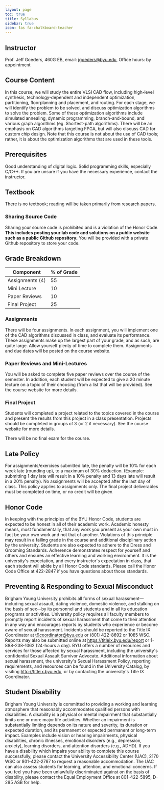 ```yaml
---
layout: page
toc: true
title: Syllabus
sidebar: true
icon: fas fa-chalkboard-teacher
---
```



## Instructor 
Prof. Jeff Goeders, 460G EB, email: jgoeders@byu.edu, Office hours: by appointment

## Course Content
In this course, we will study the entire VLSI CAD flow, including high-level synthesis, technology-dependent and independent optimization, partitioning, floorplanning and placement, and routing. For each stage, we will identify the problem to be solved, and discuss optimization algorithms to solve the problem. Some of these optimization algorithms include simulated annealing, dynamic programming, branch-and-bound, and various graph algorithms (eg. Shortest-path algorithms). There will be an emphasis on CAD algorithms targeting FPGA, but will also discuss CAD for custom chip design. Note that this course is not about the use of CAD tools; rather, it is about the optimization algorithms that are used in these tools.

## Prerequisites
Good understanding of digital logic.  Solid programming skills, especially C/C++.  If you are unsure if you have the necessary experience, contact the instructor.

## Textbook
There is no textbook; reading will be taken primarily from research papers.

### Sharing Source Code 
Sharing your source code  is prohibited and is a violation of the Honor Code.  **This includes posting your lab code and solutions on a public website such as a public Github repository.**  You will be provided with a private Github repository to store your code.


## Grade Breakdown

| Component                 | % of Grade    |
|---------------------------|---------------|
| Assignments (4)           | 55            |
| Mini Lecture              | 10            |
| Paper Reviews             | 10            |
| Final Project             | 25            |

### Assignments
 There will be four assignments. In each assignment, you will implement one of the CAD algorithms discussed in class, and evaluate its performance.  These 
assignments make up the largest part of your grade, and as such, are quite large.  Allow yourself plenty of time to complete them.  Assignments and due dates will be posted on the course website.

### Paper Reviews and Mini-Lectures
You will be asked to complete five paper reviews over the course of the semester.  In addition, each student will be expected to give a 20 minute lecture on a topic of their choosing (from a list that will be provided).  See the course website for more details.

### Final Project
Students will completed a project related to the topics covered in the course and present the results from this project in a class presentation. Projects should be completed in groups of 3 (or 2 if necessary).  See the course website for more details.

There will be no final exam for the course.

## Late Policy
For assignments/exercises submitted late, the penalty will be 10% for each week late (rounding up), to a maximum of 30% deduction.  (Example: submitting 1 day late will result in a 10% penalty and 13 days late will result in a 20% penalty).  No assignments will be accepted after the last day of class.  This policy applies to assignments only.  The final project deliverables must be completed on time, or no credit will be given.

## Honor Code
In keeping with the principles of the BYU Honor Code, students are expected to be honest in all of their academic work. Academic honesty means, most fundamentally, that any work you present as your own must in fact be your own work and not that of another. Violations of this principle may result in a failing grade in the course and additional disciplinary action by the university. Students are also expected to adhere to the Dress and Grooming Standards. Adherence demonstrates respect for yourself and others and ensures an effective learning and working environment. It is the university's expectation, and every instructor's expectation in class, that each student will abide by all Honor Code standards. Please call the Honor Code Office at 422-2847 if you have questions about those standards.

## Preventing & Responding to Sexual Misconduct
Brigham Young University prohibits all forms of sexual harassment—including sexual assault, dating violence, domestic violence, and stalking on the basis of sex—by its personnel and students and in all its education programs or activities. University policy requires all faculty members to promptly report incidents of sexual harassment that come to their attention in any way and encourages reports by students who experience or become aware of sexual harassment. Incidents should be reported to the Title IX Coordinator at t9coordinator@byu.edu or (801) 422-8692 or 1085 WSC. Reports may also be submitted online at https://titleix.byu.edu/report or 1-888-238-1062 (24-hours a day). BYU offers a number of resources and services for those affected by sexual harassment, including the university's confidential Sexual Assault Survivor Advocate. Additional information about sexual harassment, the university's Sexual Harassment Policy, reporting requirements, and resources can be found in the University Catalog, by visiting http://titleix.byu.edu, or by contacting the university's Title IX Coordinator.
 
## Student Disability
Brigham Young University is committed to providing a working and learning atmosphere that reasonably accommodates qualified persons with disabilities. A disability is a physical or mental impairment that substantially limits one or more major life activities. Whether an impairment is substantially limiting depends on its nature and severity, its duration or expected duration, and its permanent or expected permanent or long-term impact. Examples include vision or hearing impairments, physical disabilities, chronic illnesses, emotional disorders (e.g., depression, anxiety), learning disorders, and attention disorders (e.g., ADHD). If you have a disability which impairs your ability to complete this course successfully, please contact the University Accessibility Center (UAC), 2170 WSC or 801-422-2767 to request a reasonable accommodation. The UAC can also assess students for learning, attention, and emotional concerns. If you feel you have been unlawfully discriminated against on the basis of disability, please contact the Equal Employment Office at 801-422-5895, D-285 ASB for help.
